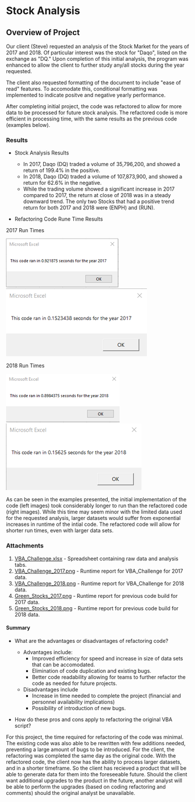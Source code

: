 # Stock Analysis

## Overview of Project
Our client (Steve) requested an analysis of the Stock Market for the years of 2017 and 2018.  Of particular interest was the stock for "Daqo", listed on the exchange as "DQ." Upon completion of this initial analysis, the program was enhanced to allow the client to further study any/all stocks during the year requested.

The client also requested formatting of the document to include "ease of read" features.  To accomodate this, conditional formatting was implemented to indicate positve and negative yearly performance.

After completing initial project, the code was refactored to allow for more data to be processed for future stock analysis.  The refactored code is more efficient in processing time, with the same results as the previous code (examples below).

### Results
- Stock Analysis Results
  - In 2017, Daqo (DQ) traded a volume of 35,796,200, and showed a return of 199.4% in the positive.
  - In 2018, Daqo (DQ) traded a volume of 107,873,900, and showed a return for 62.6% in the negative.  
  - While the trading volume showed a significant increase in 2017 compared to 2017, the return at close of 2018 was in a steady downward trend.  The only two Stocks that had a positive trend return for both 2017 and 2018 were (ENPH) and (RUN).

- Refactoring Code Rune Time Results

2017 Run Times

![Green_Stocks_2017.png](https://github.com/nseddon/Stock-Analysis/blob/main/Module_Prep/green_stocks_2017.png) ![VBA_Challenge_2017.png](https://github.com/nseddon/Stock-Analysis/blob/main/Resources/VBA_Challenge_2017.png)

2018 Run Times

![Green_Stocks_2018.png](https://github.com/nseddon/Stock-Analysis/blob/main/Module_Prep/green_stocks_2018.png) ![VBA_Challenge_2018.png](https://github.com/nseddon/Stock-Analysis/blob/main/Resources/VBA_Challenge_2018.png)

As can be seen in the examples presented, the initial implementation of the code (left images) took considerably longer to run than the refactored code (right images).  While this time may seem minor with the limited data used for the requested analysis, larger datasets would suffer from exponential increases in runtime of the intial code.  The refactored code will allow for shorter run times, even with larger data sets.

### Attachments
1. [VBA_Challenge.xlsx](https://github.com/nseddon/Stock-Analysis/blob/main/VBA_Challenge.xlsm) - Spreadsheet containing raw data and analysis tabs.
2. [VBA_Challenge_2017.png](https://github.com/nseddon/Stock-Analysis/blob/main/Resources/VBA_Challenge_2017.png) - Runtime report for VBA_Challenge for 2017 data.
3. [VBA_Challenge_2018.png](https://github.com/nseddon/Stock-Analysis/blob/main/Resources/VBA_Challenge_2018.png) - Runtime report for VBA_Challenge for 2018 data.
4. [Green_Stocks_2017.png](https://github.com/nseddon/Stock-Analysis/blob/main/Module_Prep/green_stocks_2017.png) - Runtime report for previous code build for 2017 data.
5. [Green_Stocks_2018.png](https://github.com/nseddon/Stock-Analysis/blob/main/Module_Prep/green_stocks_2018.png) - Runtime report for previous code build for 2018 data.

#### Summary

- What are the advantages or disadvantages of refactoring code?
  - Advantages include:
    - Improved efficiency for speed and increase in size of data sets that can be accomodated.
    - Elimination of code duplication and existing bugs.
    - Better code readability allowing for teams to further refactor the code as needed for future projects. 
  - Disadvantages include
    - Increase in time needed to complete the project (financial and personnel availability implications)
    - Possibility of introduction of new bugs.
  
- How do these pros and cons apply to refactoring the original VBA script?

For this project, the time required for refactoring of the code was minimal.  The existing code was also able to be rewritten with few additions needed, preventing a large amount of bugs to be introduced.  For the client, the refactoring was completed the same day as the original code.  With the refactored code, the client now has the ability to process larger datasets, and in a shorter timeframe.  So the client has recieved a product that will be able to generate data for them into the foreseeable future.  Should the client want additional upgrades to the product in the future, another analyst will be able to perform the upgrades (based on coding refactoring and comments) should the original analyst be unavailable.
